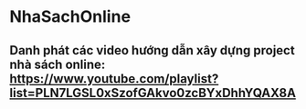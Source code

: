 # NhaSachOnline
## Danh phát các video hướng dẫn xây dựng project nhà sách online: https://www.youtube.com/playlist?list=PLN7LGSL0xSzofGAkvo0zcBYxDhhYQAX8A
